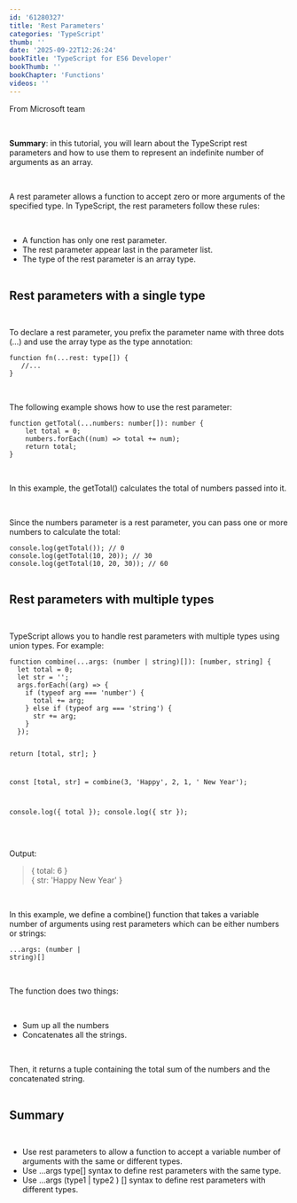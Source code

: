 ```yaml
---
id: '61280327'
title: 'Rest Parameters'
categories: 'TypeScript'
thumb: ''
date: '2025-09-22T12:26:24'
bookTitle: 'TypeScript for ES6 Developer'
bookThumb: ''
bookChapter: 'Functions'
videos: ''
---
```

<p>From Microsoft team</p><p>&nbsp;</p><p><strong>Summary</strong>: in this tutorial, you will learn about the TypeScript rest parameters and how to use them to represent an indefinite number of arguments as an array.</p><p>&nbsp;</p><p>A rest parameter allows a function to accept zero or more arguments of the specified type. In TypeScript, the rest parameters follow these rules:</p><p>&nbsp;</p><ul><li>A function has only one rest parameter.</li><li>The rest parameter appear last in the parameter list.</li><li>The type of the rest parameter is an array type.</li></ul><p>&nbsp;</p><p><span style="font-size:21px;"><strong>Rest parameters with a single type</strong></span></p><p>&nbsp;</p><p>To declare a rest parameter, you prefix the parameter name with three dots (…) and use the array type as the type annotation:</p><pre><code class="typescript">function fn(...rest: type[]) {
   //...
}</code></pre><p>&nbsp;</p><p>The following example shows how to use the rest parameter:</p><pre><code class="typescript">function getTotal(...numbers: number[]): number {
    let total = 0;
    numbers.forEach((num) =&gt; total += num);
    return total;
}</code></pre><p>&nbsp;</p><p>In this example, the getTotal() calculates the total of numbers passed into it.</p><p>&nbsp;</p><p>Since the numbers parameter is a rest parameter, you can pass one or more numbers to calculate the total:</p><pre><code class="typescript">console.log(getTotal()); // 0
console.log(getTotal(10, 20)); // 30
console.log(getTotal(10, 20, 30)); // 60</code></pre><p>&nbsp;</p><p><span style="font-size:21px;"><strong>Rest parameters with multiple types</strong></span></p><p>&nbsp;</p><p>TypeScript allows you to handle rest parameters with multiple types using union types. For example:</p><pre><code class="typescript">function combine(...args: (number | string)[]): [number, string] {
  let total = 0;
  let str = '';
  args.forEach((arg) =&gt; {
    if (typeof arg === 'number') {
      total += arg;
    } else if (typeof arg === 'string') {
      str += arg;
    }
  });

  return [total, str];
}

const [total, str] = combine(3, 'Happy', 2, 1, ' New Year');

console.log({ total });
console.log({ str });</code></pre><p>&nbsp;</p><p>Output:</p><blockquote><p>{ total: 6 }<br>{ str: 'Happy New Year' }</p></blockquote><p>&nbsp;</p><p>In this example, we define a combine() function that takes a variable number of arguments using rest parameters which can be either numbers or strings:</p><pre><code class="typescript">...args: (number | string)[]</code></pre><p>&nbsp;</p><p>The function does two things:</p><p>&nbsp;</p><ul><li>Sum up all the numbers</li><li>Concatenates all the strings.</li></ul><p>&nbsp;</p><p>Then, it returns a tuple containing the total sum of the numbers and the concatenated string.</p><p>&nbsp;</p><p><span style="font-size:21px;"><strong>Summary</strong></span></p><p>&nbsp;</p><ul><li>Use rest parameters to allow a function to accept a variable number of arguments with the same or different types.</li><li>Use ...args type[] syntax to define rest parameters with the same type.</li><li>Use ...args (type1 | type2 ) [] syntax to define rest parameters with different types.</li></ul>